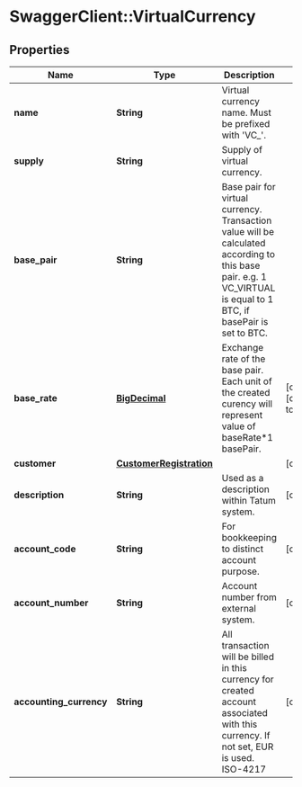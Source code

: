 # SwaggerClient::VirtualCurrency

## Properties
Name | Type | Description | Notes
------------ | ------------- | ------------- | -------------
**name** | **String** | Virtual currency name. Must be prefixed with &#x27;VC_&#x27;. | 
**supply** | **String** | Supply of virtual currency. | 
**base_pair** | **String** | Base pair for virtual currency. Transaction value will be calculated according to this base pair. e.g. 1 VC_VIRTUAL is equal to 1 BTC, if basePair is set to BTC. | 
**base_rate** | [**BigDecimal**](BigDecimal.md) | Exchange rate of the base pair. Each unit of the created curency will represent value of baseRate*1 basePair. | [optional] [default to 1]
**customer** | [**CustomerRegistration**](CustomerRegistration.md) |  | [optional] 
**description** | **String** | Used as a description within Tatum system. | [optional] 
**account_code** | **String** | For bookkeeping to distinct account purpose. | [optional] 
**account_number** | **String** | Account number from external system. | [optional] 
**accounting_currency** | **String** | All transaction will be billed in this currency for created account associated with this currency. If not set, EUR is used. ISO-4217 | [optional] 

